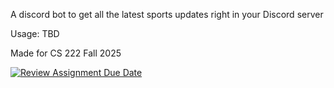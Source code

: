 A discord bot to get all the latest sports updates right in your Discord server

Usage:
TBD

Made for CS 222 Fall 2025

[![Review Assignment Due Date](https://classroom.github.com/assets/deadline-readme-button-22041afd0340ce965d47ae6ef1cefeee28c7c493a6346c4f15d667ab976d596c.svg)](https://classroom.github.com/a/19BwrNgF)

